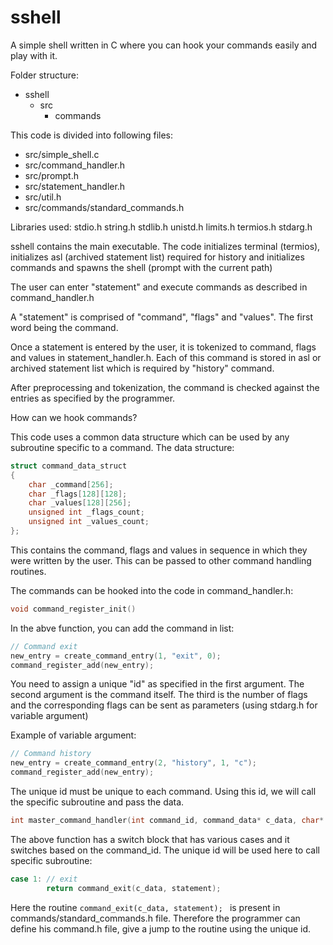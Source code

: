 # sshell

A simple shell written in C where you can hook your commands easily and play with it.

Folder structure:
* sshell
	* src
		* commands
	 

This code is divided into following files:
* src/simple_shell.c
* src/command_handler.h
* src/prompt.h
* src/statement_handler.h
* src/util.h
* src/commands/standard_commands.h

Libraries used:
stdio.h
string.h
stdlib.h
unistd.h
limits.h
termios.h
stdarg.h

sshell contains the main executable. The code initializes terminal (termios), initializes asl (archived statement list) required for history and initializes commands and spawns the shell (prompt with the current path)

The user can enter "statement" and execute commands as described in command_handler.h

A "statement" is comprised of "command", "flags" and "values". The first word being the command.

Once a statement is entered by the user, it is tokenized to command, flags and values in statement_handler.h. Each of this command is stored in asl or archived statement list which is required by "history" command.

After preprocessing and tokenization, the command is checked against the entries as specified by the programmer.

How can we hook commands?

This code uses a common data structure which can be used by any subroutine specific to a command. The data structure:

```C
struct command_data_struct
{
    char _command[256];
    char _flags[128][128];
    char _values[128][256];
    unsigned int _flags_count;
    unsigned int _values_count;
};
```

This contains the command, flags and values in sequence in which they were written by the user. This can be passed to other command handling routines.

The commands can be hooked into the code in command_handler.h:

```C
void command_register_init()
```

In the abve function, you can add the command in list:

```C
// Command exit
new_entry = create_command_entry(1, "exit", 0);
command_register_add(new_entry);
```
You need to assign a unique "id" as specified in the first argument. The second argument is the command itself. The third is the number of flags and the corresponding flags can be sent as parameters (using stdarg.h for variable argument)

Example of variable argument:

```C
// Command history
new_entry = create_command_entry(2, "history", 1, "c");
command_register_add(new_entry);
```

The unique id must be unique to each command. Using this id, we will call the specific subroutine and pass the data.

```C
int master_command_handler(int command_id, command_data* c_data, char* statement)
```

The above function has a switch block that has various cases and it switches based on the command_id. The unique id will be used here to call specific subroutine:

```C
case 1: // exit
        return command_exit(c_data, statement);
```

Here the routine ```command_exit(c_data, statement); ``` is present in commands/standard_commands.h file. Therefore the programmer can define his command.h file, give a jump to the routine using the unique id.
